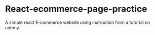 # React-ecommerce-page-practice
A simple react E-commerce website using instruction from a tutorial on udemy.
